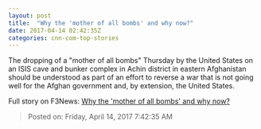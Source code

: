 ```yaml
---
layout: post
title:  "Why the 'mother of all bombs' and why now?"
date: 2017-04-14 02:42:35Z
categories: cnn-com-top-stories
---
```


The dropping of a "mother of all bombs" Thursday by the United States on an ISIS cave and bunker complex in Achin district in eastern Afghanistan should be understood as part of an effort to reverse a war that is not going well for the Afghan government and, by extension, the United States.


Full story on F3News: [Why the 'mother of all bombs' and why now?](http://www.f3nws.com/n/DrsrPD)

> Posted on: Friday, April 14, 2017 7:42:35 AM
